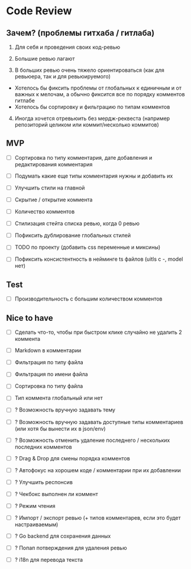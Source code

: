 # Code Review

## Зачем? (проблемы гитхаба / гитлаба)

1. Для себя и проведения своих код-ревью

2. Большие ревью лагают
3. В больших ревью очень тяжело ориентироваться (как для ревьюера, так и для ревьюируемого)
- Хотелось бы фиксить проблемы от глобальных к единичным и от важных к мелочам, а обычно фиксится все по порядку комментов гитлабе
- Хотелось бы сортировку и фильтрацию по типам комментов

4. Иногда хочется отревьюить без мердж-реквеста (например репозиторий целиком или коммит/несколько коммитов)


## MVP

- [ ] Сортировка по типу комментария, дате добавления и редактирования комментария
- [ ] Подумать какие еще типы комментария нужны и добавить их

- [ ] Улучшить стили на главной

- [ ] Скрытие / открытие коммента
- [ ] Количество комментов

- [ ] Стилизация стейта списка ревью, когда 0 ревью

- [ ] Пофиксить дублирование глобальных стилей
- [ ] TODO по проекту (добавить css переменные и миксины)
- [ ] Пофиксить консистентность в нейминге ts файлов (uitls с -, model нет)

## Test 

- [ ] Производительность с большим количеством комментов


## Nice to have

- [ ] Сделать что-то, чтобы при быстром клике случайно не удалить 2 коммента

- [ ] Markdown в комментарии

- [ ] Фильтрация по типу файла
- [ ] Фильтрация по имени файла
- [ ] Сортировка по типу файла
- [ ] Тип коммента глобальный или нет

- [ ] ? Возможность вручную задавать тему
- [ ] ? Возможность вручную задавать доступные типы комментариев (или хотя бы вынести их в json/env)
- [ ] ? Возможность отменить удаление последнего / нескольких последних комментов
- [ ] ? Drag & Drop для смены порядка комментов

- [ ] ? Автофокус на хорошем коде / комментарии при их добавлении
- [ ] ? Улучшить респонсив

- [ ] ? Чекбокс выполнен ли коммент
- [ ] ? Режим чтения

- [ ] ? Импорт / экспорт ревью (+ типов комментарев, если это будет настраиваемым)
- [ ] ? Go backend для сохранения данных

- [ ] ? Попап потверждения для удаления ревью
- [ ] ? i18n для перевода текста
